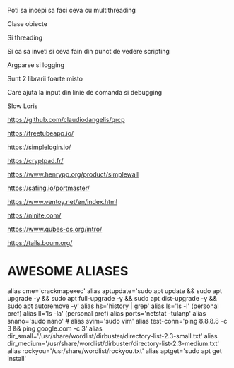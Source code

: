 Poti sa incepi sa faci ceva cu multithreading

Clase obiecte

Si threading

Si ca sa inveti si ceva fain din punct de vedere scripting

Argparse si logging

Sunt 2 librarii foarte misto


Care ajuta la input din linie de comanda si debugging

Slow Loris


https://github.com/claudiodangelis/qrcp

https://freetubeapp.io/

https://simplelogin.io/

https://cryptpad.fr/

https://www.henrypp.org/product/simplewall

https://safing.io/portmaster/

https://www.ventoy.net/en/index.html

https://ninite.com/

https://www.qubes-os.org/intro/

https://tails.boum.org/



# AWESOME ALIASES


alias cme='crackmapexec'
alias aptupdate='sudo apt update && sudo apt upgrade -y && sudo apt full-upgrade -y && sudo apt dist-upgrade -y && sudo apt autoremove -y' 
alias hs='history | grep'
alias ls='ls -l' (personal pref)
alias ll='ls -la' (personal pref)
alias ports='netstat -tulanp'
alias snano='sudo nano' # alias svim='sudo vim'
alias test-conn='ping 8.8.8.8 -c 3 && ping google.com -c 3'
alias dir_small='/usr/share/wordlist/dirbuster/directory-list-2.3-small.txt'
alias dir_medium='/usr/share/wordlist/dirbuster/directory-list-2.3-medium.txt'
alias rockyou='/usr/share/wordlist/rockyou.txt'
alias aptget='sudo apt get install'